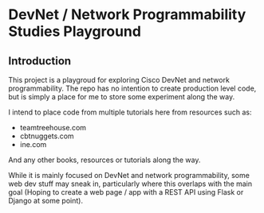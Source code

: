 # DevNet / Network Programmability Studies Playground

## Introduction

This project is a playgroud for exploring Cisco DevNet and network programmability.
The repo has no intention to create production level code, but is simply a place for
me to store some experiment along the way.

I intend to place code from multiple tutorials here from resources such as:
 * teamtreehouse.com
 * cbtnuggets.com
 * ine.com

And any other books, resources or tutorials along the way.

While it is mainly focused on DevNet and network programmability, some web dev stuff
may sneak in, particularly where this overlaps with the main goal (Hoping to create
a web page / app with a REST API using Flask or Django at some point).
